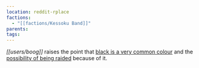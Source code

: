 ```yaml
---
location: reddit-rplace
factions:
  - "[[factions/Kessoku Band]]"
parents: 
tags: 
---
```

*[[users/boog]]* raises the point that [black is a very common colour](https://discord.com/channels/1093664259273130084/1131230952119615600/1131574640301576192) and the [possibility of being raided](https://discord.com/channels/1093664259273130084/1131230952119615600/1131574670135664650) because of it.
